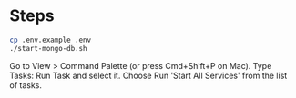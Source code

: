 # Steps

```bash
cp .env.example .env
./start-mongo-db.sh
```

Go to View > Command Palette (or press Cmd+Shift+P on Mac).
Type Tasks: Run Task and select it.
Choose Run 'Start All Services' from the list of tasks.
